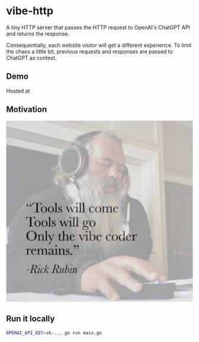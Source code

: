 # vibe-http

A tiny HTTP server that passes the HTTP request to OpenAI's ChatGPT API and returns the response.

Consequentially, each website visitor will get a different experience. To limit the chaos a little
bit, previous requests and responses are passed to ChatGPT as context.

## Demo

Hosted at

## Motivation

![motivation](motivation.jpg)

## Run it locally

```bash
OPENAI_API_KEY=sk-... go run main.go
```
